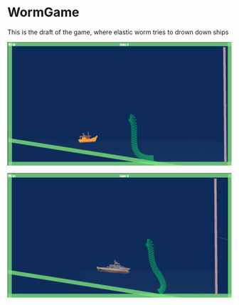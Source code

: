 # WormGame
This is the draft of the game, where elastic worm tries to drown down ships

![alt-text](screenshots/1.png)

![alt-text](screenshots/2.png)
